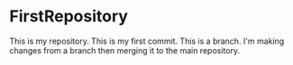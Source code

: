 # FirstRepository
This is my repository.
This is my first commit.
This is a branch.
I'm making changes from a branch then merging it to the main repository.
